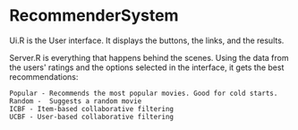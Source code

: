 # RecommenderSystem

Ui.R is the User interface. It displays the buttons, the links, and the results.

Server.R is everything that happens behind the scenes. Using the data from the users' ratings and the options selected in the interface, it gets the best recommendations: 

    Popular - Recommends the most popular movies. Good for cold starts.
    Random -  Suggests a random movie
    ICBF - Item-based collaborative filtering
    UCBF - User-based collaborative filtering
